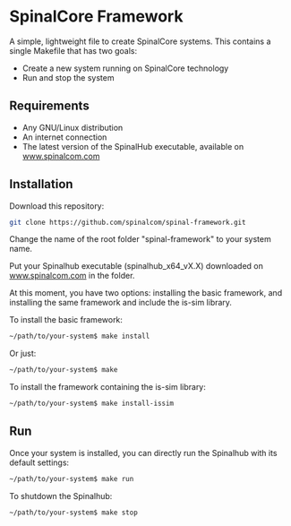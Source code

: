 # SpinalCore Framework

A simple, lightweight file to create SpinalCore systems.
This contains a single Makefile that has two goals:
* Create a new system running on SpinalCore technology
* Run and stop the system

## Requirements

* Any GNU/Linux distribution
* An internet connection
* The latest version of the SpinalHub executable, available on www.spinalcom.com

## Installation

Download this repository: 
```bash
git clone https://github.com/spinalcom/spinal-framework.git
```
Change the name of the root folder "spinal-framework" to your system name.

Put your Spinalhub executable (spinalhub_x64_vX.X) downloaded on www.spinalcom.com in the folder.

At this moment, you have two options: installing the basic framework, and installing the same framework and include the is-sim library.

To install the basic framework:
```bash
~/path/to/your-system$ make install
```
Or just:
```bash
~/path/to/your-system$ make
```
To install the framework containing the is-sim library:
```bash
~/path/to/your-system$ make install-issim
```

## Run

Once your system is installed, you can directly run the Spinalhub with its default settings:
```bash
~/path/to/your-system$ make run
```
To shutdown the Spinalhub:
```bash
~/path/to/your-system$ make stop
```

